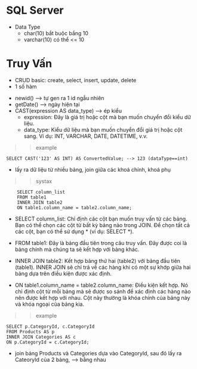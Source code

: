 # SQL Server
- Data Type
    + char(10) bắt buộc bắng 10
    + varchar(10) có thể <= 10

# Truy Vấn
- CRUD basic: create, select, insert, update, delete
- 1 số hàm
 + newid() --> tự gen ra 1 id ngẫu nhiên
 + getDate() --> ngày hiện tại
 + CAST(expression AS data_type) --> ép kiểu 
    - expression: Đây là giá trị hoặc cột mà bạn muốn chuyển đổi kiểu dữ liệu.
    - data_type: Kiểu dữ liệu mà bạn muốn chuyển đổi giá trị hoặc cột sang. Ví dụ: INT, VARCHAR, DATE, DATETIME, v.v.

>>example

    SELECT CAST('123' AS INT) AS ConvertedValue; --> 123 (dataType==int)


- lấy ra dữ liệu từ nhiều bảng, join giữa các khoá chính, khoá phụ

>> systax

        SELECT column_list
        FROM table1
        INNER JOIN table2
        ON table1.column_name = table2.column_name;


+ SELECT column_list: Chỉ định các cột bạn muốn truy vấn từ các bảng. Bạn có thể chọn các cột từ bất kỳ bảng nào trong JOIN. Để chọn tất cả các cột, bạn có thể sử dụng * (ví dụ: SELECT *).

+ FROM table1: Đây là bảng đầu tiên trong câu truy vấn. Đây được coi là bảng chính mà chúng ta sẽ kết hợp với bảng khác.

+ INNER JOIN table2: Kết hợp bảng thứ hai (table2) với bảng đầu tiên (table1). INNER JOIN sẽ chỉ trả về các hàng khi có một sự khớp giữa hai bảng dựa trên điều kiện được xác định.

+ ON table1.column_name = table2.column_name: Điều kiện kết hợp. Nó chỉ định cột từ mỗi bảng mà sẽ được so sánh để xác định các hàng nào nên được kết hợp với nhau. Cột này thường là khóa chính của bảng này và khóa ngoại của bảng kia.

>> example

    SELECT p.CategoryId, c.CategoryId
    FROM Products AS p
    INNER JOIN Categories AS c 
    ON p.CategoryId = c.CategoryId;

- join bảng Products và Categories dựa vào CategoryId, sau đó lấy ra CateoryId của 2 bảng,  --> bằng nhau

